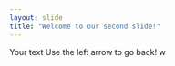```yaml
---
layout: slide
title: "Welcome to our second slide!"
---
```

Your text
Use the left arrow to go back!
w
